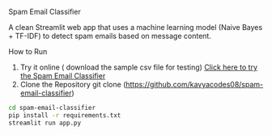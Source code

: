  Spam Email Classifier

A clean Streamlit web app that uses a machine learning model (Naive Bayes + TF-IDF) to detect spam emails based on message content.

How to Run

1. Try it online ( download the sample csv file for testing)
[Click here to try the Spam Email Classifier](https://spam-email-classifier-m27x3axqif7ahg6pck8hzp.streamlit.app/)
2. Clone the Repository
git clone (https://github.com/kavyacodes08/spam-email-classifier)
```bash
cd spam-email-classifier
pip install -r requirements.txt
streamlit run app.py




